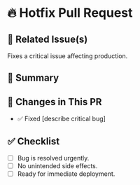# 🔥 Hotfix Pull Request

## 🔗 Related Issue(s)
Fixes a critical issue affecting production.

## 📝 Summary
<!-- Describe the urgent bug and how it was fixed -->

## 🔄 Changes in This PR
- ✅ Fixed [describe critical bug]

## ✅ Checklist
- [ ] Bug is resolved urgently.
- [ ] No unintended side effects.
- [ ] Ready for immediate deployment.